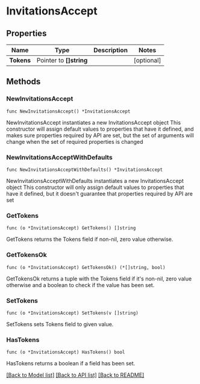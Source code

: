 # InvitationsAccept

## Properties

Name | Type | Description | Notes
------------ | ------------- | ------------- | -------------
**Tokens** | Pointer to **[]string** |  | [optional] 

## Methods

### NewInvitationsAccept

`func NewInvitationsAccept() *InvitationsAccept`

NewInvitationsAccept instantiates a new InvitationsAccept object
This constructor will assign default values to properties that have it defined,
and makes sure properties required by API are set, but the set of arguments
will change when the set of required properties is changed

### NewInvitationsAcceptWithDefaults

`func NewInvitationsAcceptWithDefaults() *InvitationsAccept`

NewInvitationsAcceptWithDefaults instantiates a new InvitationsAccept object
This constructor will only assign default values to properties that have it defined,
but it doesn't guarantee that properties required by API are set

### GetTokens

`func (o *InvitationsAccept) GetTokens() []string`

GetTokens returns the Tokens field if non-nil, zero value otherwise.

### GetTokensOk

`func (o *InvitationsAccept) GetTokensOk() (*[]string, bool)`

GetTokensOk returns a tuple with the Tokens field if it's non-nil, zero value otherwise
and a boolean to check if the value has been set.

### SetTokens

`func (o *InvitationsAccept) SetTokens(v []string)`

SetTokens sets Tokens field to given value.

### HasTokens

`func (o *InvitationsAccept) HasTokens() bool`

HasTokens returns a boolean if a field has been set.


[[Back to Model list]](../README.md#documentation-for-models) [[Back to API list]](../README.md#documentation-for-api-endpoints) [[Back to README]](../README.md)


